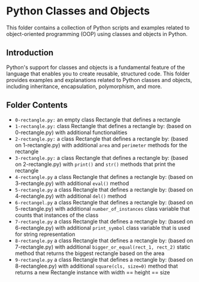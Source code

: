 # Python Classes and Objects

This folder contains a collection of Python scripts and examples related to object-oriented programming (OOP) using classes and objects in Python.

## Introduction

Python's support for classes and objects is a fundamental feature of the language that enables you to create reusable, structured code. This folder provides examples and explanations related to Python classes and objects, including inheritance, encapsulation, polymorphism, and more.

## Folder Contents
- `0-rectangle.py:` an empty class Rectangle that defines a rectangle
- `1-rectangle.py:` class Rectangle that defines a rectangle by: (based on 0-rectangle.py) with additional functionalities
- `2-rectangle.py:` a class Rectangle that defines a rectangle by: (based on 1-rectangle.py) with additional `area` and `perimeter` methods for the rectangle
- `3-rectangle.py:` a class Rectangle that defines a rectangle by: (based on 2-rectangle.py) with `print()` and `str()` methods that print the rectangle
- `4-rectangle.py`  a class Rectangle that defines a rectangle by: (based on 3-rectangle.py) with additional `eval()` method
- `5-rectangle.py`  a class Rectangle that defines a rectangle by: (based on 4-rectangle.py) with additional `del()` method
- `6-rectangel.py`  a class Rectangle that defines a rectangle by: (based on 5-rectangle.py) with additional `number_of_instances` class variable that counts that instances of the class
- `7-rectangle.py`  a class Rectangle that defines a rectangle by: (based on 6-rectangle.py) with additional `print_symbol` class variable that is used for string representation
- `8-rectangle.py`  a class Rectangle that defines a rectangle by: (based on 7-rectangle.py) with additional `bigger_or_equal(rect_1, rect_2)` static method that returns the biggest rectangle based on the area
- `9-rectangle.py`  a class Rectangle that defines a rectangle by: (based on 8-rectanglee.py) with additional `square(cls, size=0)` method that returns a new Rectangle instance with width == height == size
